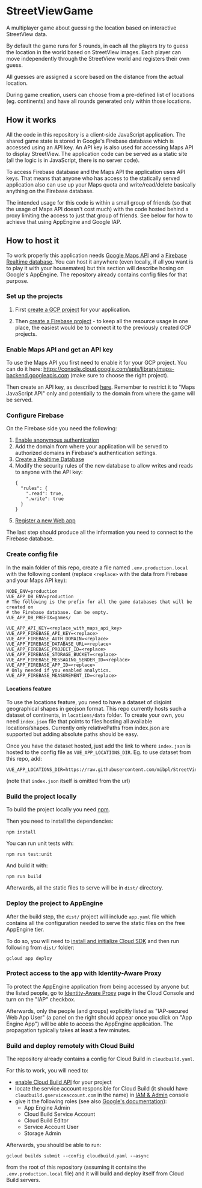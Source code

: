 # StreetViewGame

A multiplayer game about guessing the location based on interactive StreetView
data.

By default the game runs for 5 rounds, in each all the players try to guess the
location in the world based on StreetView images. Each player can move
independently through the StreetView world and registers their own guess.

All guesses are assigned a score based on the distance from the actual location.

During game creation, users can choose from a pre-defined list of locations (eg.
continents) and have all rounds generated only within those locations.

## How it works

All the code in this repository is a client-side JavaScript application. The
shared game state is stored in Google's Firebase database which is accessed
using an API key. An API key is also used for accessing Maps API to display
StreetView. The application code can be served as a static site (all the
logic is in JavaScript, there is no server code).

To access Firebase database and the Maps API the application uses API keys. That
means that anyone who has access to the statically served application also can
use up your Maps quota and write/read/delete basically anything on the Firebase
database.

The intended usage for this code is within a small group of friends (so that the
usage of Maps API doesn't cost much) with the code hosted behind a proxy
limiting the access to just that group of friends. See below for how to achieve
that using AppEngine and Google IAP.

## How to host it

To work properly this application needs
[Google Maps API](https://developers.google.com/maps/documentation/javascript/overview)
and a [Firebase Realtime database](https://firebase.google.com/docs/database).
You can host it anywhere (even locally, if all you want is to play it with your
housemates) but this section will describe hosing on Google's AppEngine. The
repository already contains config files for that purpose.

### Set up the projects

1. First
[create a GCP project](https://cloud.google.com/resource-manager/docs/creating-managing-projects)
for your application.

2. Then [create a Firebase project](https://firebase.google.com/docs/web/setup) -
to keep all the resource usage in one place, the easiest would be to connect it
to the previously created GCP projects.

### Enable Maps API and get an API key

To use the Maps API you first need to enable it for your GCP project. You can
do it here:
https://console.cloud.google.com/apis/library/maps-backend.googleapis.com (make
sure to choose the right project).

Then create an API key, as described
[here](https://developers.google.com/maps/documentation/javascript/get-api-key).
Remember to restrict it to "Maps JavaScript API" only and potentially to the
domain from where the game will be served.

### Configure Firebase

On the Firebase side you need the following:

1. [Enable anonymous authentication](https://firebase.google.com/docs/auth/web/anonymous-auth#before-you-begin)
1. Add the domain from where your application will be served to authorized
   domains in Firebase's authentication settings.
1. [Create a Realtime Database](https://firebase.google.com/docs/database/web/start#create_a_database)
1. Modify the security rules of the new database to allow writes and reads to
  anyone with the API key:
    ```
    {
      "rules": {
        ".read": true,
        ".write": true
      }
    }
    ```
1. [Register a new Web app](https://firebase.google.com/docs/web/setup#register-app)

The last step should produce all the information you need to connect to the
Firebase database.

### Create config file

In the main folder of this repo, create a file named `.env.production.local`
with the following content (replace `<replace>` with the data from Firebase and
your Maps API key):
```
NODE_ENV=production
VUE_APP_DB_ENV=production
# The following is the prefix for all the game databases that will be created on
# the Firebase database. Can be empty.
VUE_APP_DB_PREFIX=games/

VUE_APP_API_KEY=<replace_with_maps_api_key>
VUE_APP_FIREBASE_API_KEY=<replace>
VUE_APP_FIREBASE_AUTH_DOMAIN=<replace>
VUE_APP_FIREBASE_DATABASE_URL=<replace>
VUE_APP_FIREBASE_PROJECT_ID=<replace>
VUE_APP_FIREBASE_STORAGE_BUCKET=<replace>
VUE_APP_FIREBASE_MESSAGING_SENDER_ID=<replace>
VUE_APP_FIREBASE_APP_ID=<replace>
# Only needed if you enabled analytics.
VUE_APP_FIREBASE_MEASUREMENT_ID=<replace>
```

#### Locations feature

To use the locations feature, you need to have a dataset of disjoint
geographical shapes in geojson format. This repo currently hosts such a dataset
of continents, in `locations/data` folder.
To create your own, you need `index.json` file that points to files hosting all
available locations/shapes. Currently only relativePaths from index.json are
supported but adding absolute paths should be easy.

Once you have the dataset hosted, just add the link to where `index.json` is
hosted to the config file as `VUE_APP_LOCATIONS_DIR`. Eg. to use dataset from
this repo, add:
```
VUE_APP_LOCATIONS_DIR=https://raw.githubusercontent.com/mibpl/StreetViewGame/master/locations/data
```
(note that `index.json` itself is omitted from the url)

### Build the project locally

To build the project locally you need [npm](https://www.npmjs.com/get-npm).

Then you need to install the dependencies:

```
npm install
```

You can run unit tests with:

```
npm run test:unit
```

And build it with:

```
npm run build
```

Afterwards, all the static files to serve will be in `dist/` directory.

### Deploy the project to AppEngine

After the build step, the `dist/` project will include `app.yaml` file which
contains all the configuration needed to serve the static files on the free
AppEngine tier.

To do so, you will need to
[install and initialize Cloud SDK](https://cloud.google.com/sdk/docs) and then
run following from `dist/` folder:

```
gcloud app deploy
```

### Protect access to the app with Identity-Aware Proxy

To protect the AppEngine application from being accessed by anyone but the
listed people, go to
[Identity-Aware Proxy](https://console.cloud.google.com/security/iap) page in
the Cloud Console and turn on the "IAP" checkbox.

Afterwards, only the people (and groups) explicitly listed as
"IAP-secured Web App User" (a panel on the right should appear once you click on
"App Engine App") will be able to access the AppEngine application. The
propagation typically takes at least a few minutes.

### Build and deploy remotely with Cloud Build

The repository already contains a config for Cloud Build in `cloudbuild.yaml`.

For this to work, you will need to:
* [enable Cloud Build API](https://console.cloud.google.com/marketplace/product/google/cloudbuild.googleapis.com)
for your project
* locate the service account responsible for Cloud Build (it should have
  `cloudbuild.gserviceaccount.com` in the name) in
  [IAM & Admin](https://console.cloud.google.com/iam-admin/iam) console
* give it the following roles (see also
  [Google's documentation](https://cloud.google.com/appengine/docs/flexible/nodejs/roles#recommended_role_for_application_deployment)):
  - App Engine Admin
  - Cloud Build Service Account
  - Cloud Build Editor
  - Service Account User
  - Storage Admin

Afterwards, you should be able to run:
```
gcloud builds submit --config cloudbuild.yaml --async
```
from the root of this repository (assuming it contains the
`.env.production.local` file) and it will build and deploy itself from
Cloud Build servers.
